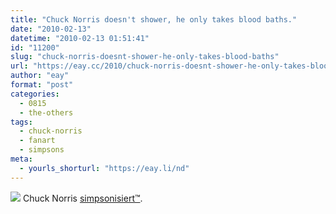```yaml
---
title: "Chuck Norris doesn't shower, he only takes blood baths."
date: "2010-02-13"
datetime: "2010-02-13 01:51:41"
id: "11200"
slug: "chuck-norris-doesnt-shower-he-only-takes-blood-baths"
url: "https://eay.cc/2010/chuck-norris-doesnt-shower-he-only-takes-blood-baths/"
author: "eay"
format: "post"
categories:
  - 0815
  - the-others
tags:
  - chuck-norris
  - fanart
  - simpsons
meta:
  - yourls_shorturl: "https://eay.li/nd"
---
```


![](https://eay.cc/uploads/2010/chucksimpsonized.gif) Chuck Norris [simpsonisiert™](http://springfieldpunx.blogspot.com/2010/02/in-fight-between-batman-and-darth-vader.html).
